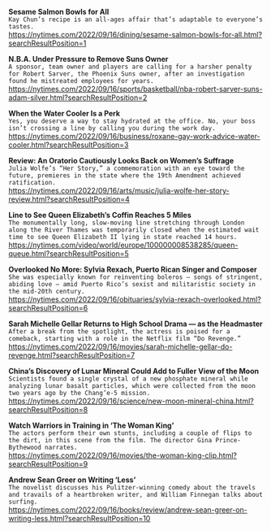**Sesame Salmon Bowls for All**\
`Kay Chun’s recipe is an all-ages affair that’s adaptable to everyone’s tastes.`\
https://nytimes.com/2022/09/16/dining/sesame-salmon-bowls-for-all.html?searchResultPosition=1

**N.B.A. Under Pressure to Remove Suns Owner**\
`A sponsor, team owner and players are calling for a harsher penalty for Robert Sarver, the Phoenix Suns owner, after an investigation found he mistreated employees for years.`\
https://nytimes.com/2022/09/16/sports/basketball/nba-robert-sarver-suns-adam-silver.html?searchResultPosition=2

**When the Water Cooler Is a Perk**\
`Yes, you deserve a way to stay hydrated at the office. No, your boss isn’t crossing a line by calling you during the work day.`\
https://nytimes.com/2022/09/16/business/roxane-gay-work-advice-water-cooler.html?searchResultPosition=3

**Review: An Oratorio Cautiously Looks Back on Women’s Suffrage**\
`Julia Wolfe’s “Her Story,” a commemoration with an eye toward the future, premieres in the state where the 19th Amendment achieved ratification.`\
https://nytimes.com/2022/09/16/arts/music/julia-wolfe-her-story-review.html?searchResultPosition=4

**Line to See Queen Elizabeth’s Coffin Reaches 5 Miles**\
`The monumentally long, slow-moving line stretching through London along the River Thames was temporarily closed when the estimated wait time to see Queen Elizabeth II lying in state reached 14 hours.`\
https://nytimes.com/video/world/europe/100000008538285/queen-queue.html?searchResultPosition=5

**Overlooked No More: Sylvia Rexach, Puerto Rican Singer and Composer**\
`She was especially known for reinventing boleros — songs of stringent, abiding love — amid Puerto Rico’s sexist and militaristic society in the mid-20th century.`\
https://nytimes.com/2022/09/16/obituaries/sylvia-rexach-overlooked.html?searchResultPosition=6

**Sarah Michelle Gellar Returns to High School Drama — as the Headmaster**\
`After a break from the spotlight, the actress is poised for a comeback, starting with a role in the Netflix film “Do Revenge.”`\
https://nytimes.com/2022/09/16/movies/sarah-michelle-gellar-do-revenge.html?searchResultPosition=7

**China’s Discovery of Lunar Mineral Could Add to Fuller View of the Moon**\
`Scientists found a single crystal of a new phosphate mineral while analyzing lunar basalt particles, which were collected from the moon two years ago by the Chang’e-5 mission.`\
https://nytimes.com/2022/09/16/science/new-moon-mineral-china.html?searchResultPosition=8

**Watch Warriors in Training in ‘The Woman King’**\
`The actors perform their own stunts, including a couple of flips to the dirt, in this scene from the film. The director Gina Prince-Bythewood narrates.`\
https://nytimes.com/2022/09/16/movies/the-woman-king-clip.html?searchResultPosition=9

**Andrew Sean Greer on Writing ‘Less’**\
`The novelist discusses his Pulitzer-winning comedy about the travels and travails of a heartbroken writer, and William Finnegan talks about surfing.`\
https://nytimes.com/2022/09/16/books/review/andrew-sean-greer-on-writing-less.html?searchResultPosition=10

